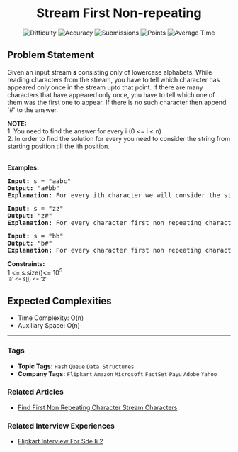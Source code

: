 <h1 align="center">Stream First Non-repeating</h1>

<p align="center">
  <img alt="Difficulty" title="Difficulty" src="https://custom-icon-badges.demolab.com/badge/Difficulty: Medium-1F222E?style=for-the-badge&logoColor=white&logo=fire"/>
  <img alt="Accuracy" title="Accuracy" src="https://custom-icon-badges.demolab.com/badge/Accuracy: 31.65%25-1F222E?style=for-the-badge&logoColor=white&logo=target"/>
  <img alt="Submissions" title="Submissions" src="https://custom-icon-badges.demolab.com/badge/Submissions: 220K+-1F222E?style=for-the-badge&logoColor=white&logo=repo"/>
  <img alt="Points" title="Points" src="https://custom-icon-badges.demolab.com/badge/Points: 4-1F222E?style=for-the-badge&logoColor=white&logo=award"/>
  <img alt="Average Time" title="Average Time" src="https://custom-icon-badges.demolab.com/badge/Average%20Time: 15m-1F222E?style=for-the-badge&logoColor=white&logo=clock"/>
</p>

## Problem Statement

Given an input stream <b>s</b> consisting only of lowercase alphabets. While reading characters from the stream, you have to tell which character has appeared only once in the stream upto that point. If there are many characters that have appeared only once, you have to tell which one of them was the first one to appear. If there is no such character then append '#' to the answer.

<b>NOTE:<br></b>1. You need to find the answer for every i (0 <= i < n)<br>2. In order to find the solution for every you need to consider the string from starting position till the ith position.<b><br></b> 

<b>Examples:</b>

<pre><b>Input: </b>s = "aabc"
<b>Output: </b>"a#bb"
<b>Explanation: </b>For every ith character we will consider the string from index 0 till index i first non repeating character is as follow- "a" - first non-repeating character is 'a' "aa" - no non-repeating character so '#' "aab" - first non-repeating character is 'b' "aabc" - there are two non repeating characters 'b' and 'c',  first non-repeating character is 'b' because 'b' comes before 'c' in the stream.</pre>

<pre><b>Input: </b>s = "zz"
<b>Output: </b>"z#"
<b>Explanation: </b>For every character first non repeating character is as follow- "z" - first non-repeating character is 'z' "zz" - no non-repeating character so '#' </pre>

<pre><b>Input: </b>s = "bb"
<b>Output: </b>"b#"
<b>Explanation: </b>For every character first non repeating character is as follow- "b" - first non-repeating character is 'b' "bb" - no non-repeating character so '#'  </pre>

<b>Constraints:</b><br>1 <= s.size()<= 10<sup>5<br>'a' <= s[i] <= 'z'</sup>

## Expected Complexities
- Time Complexity: O(n)
- Auxiliary Space: O(n)

<hr>

### Tags
- **Topic Tags:** `Hash` `Queue` `Data Structures`
- **Company Tags:** `Flipkart` `Amazon` `Microsoft` `FactSet` `Payu` `Adobe` `Yahoo`

### Related Articles
- [Find First Non Repeating Character Stream Characters](https://www.geeksforgeeks.org/find-first-non-repeating-character-stream-characters/)

### Related Interview Experiences
- [Flipkart Interview For Sde Ii 2](https://www.geeksforgeeks.org/flipkart-interview-for-sde-ii-2/)
